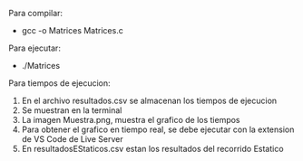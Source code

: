 Para compilar:
- gcc -o Matrices Matrices.c

Para ejecutar:
- ./Matrices

Para tiempos de ejecucion:
1. En el archivo resultados.csv se almacenan los tiempos de ejecucion
2. Se muestran en la terminal
3. La imagen Muestra.png, muestra el grafico de los tiempos
4. Para obtener el grafico en tiempo real, se debe ejecutar con la extension de VS Code de Live Server
5. En resultadosEStaticos.csv estan los resultados del recorrido Estatico